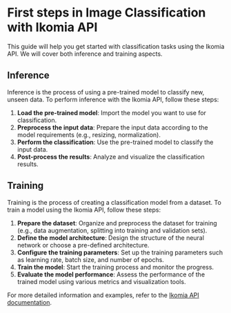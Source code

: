 # First steps in Image Classification with Ikomia API

This guide will help you get started with classification tasks using the Ikomia API. We will cover both inference and training aspects.

## Inference

Inference is the process of using a pre-trained model to classify new, unseen data. To perform inference with the Ikomia API, follow these steps:

1. **Load the pre-trained model**: Import the model you want to use for classification.
2. **Preprocess the input data**: Prepare the input data according to the model requirements (e.g., resizing, normalization).
3. **Perform the classification**: Use the pre-trained model to classify the input data.
4. **Post-process the results**: Analyze and visualize the classification results.

## Training

Training is the process of creating a classification model from a dataset. To train a model using the Ikomia API, follow these steps:

1. **Prepare the dataset**: Organize and preprocess the dataset for training (e.g., data augmentation, splitting into training and validation sets).
2. **Define the model architecture**: Design the structure of the neural network or choose a pre-defined architecture.
3. **Configure the training parameters**: Set up the training parameters such as learning rate, batch size, and number of epochs.
4. **Train the model**: Start the training process and monitor the progress.
5. **Evaluate the model performance**: Assess the performance of the trained model using various metrics and visualization tools.


For more detailed information and examples, refer to the [Ikomia API documentation](https://ikomia.com/docs/api/).
